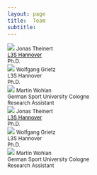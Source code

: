 ```yaml
---
layout: page
title:  Team
subtitle:
---
```


 <body> 
  <div class="row">
    <div class="column">
      <img src="../assets/img/Jonas_Theiner.jpeg" style="width:auto;height:auto;">
      <small> Jonas Theinert</small><br />
      <a href="https://www.tib.eu/en/research-development/visual-analytics" style="color:black"><small>L3S Hannover</small></a> <br />
      <small> Ph.D.</small><br />
    </div>
    <div class="column">
      <img src="../assets/img/Wolfgang_Grietz.jpg" style="width:auto;height:auto;">
      <small> Wolfgang Grietz </small><br />
      <small> L3S Hannover </small><br />
      <small> Ph.D.</small><br />
    </div>
    <div class="column">
      <img src="../assets/img/Martin_Wohlan.jpeg" style="width:auto;height:auto;">
      <small> Martin Wohlan </small><br />
      <small> German Sport University Cologne</small><br />
      <small> Research Assistant</small><br />
    </div>
  </div>
</body>

<body> 
  <div class="row">
    <div class="column">
      <img src="../assets/img/Jonas_Theiner.jpeg" style="width:auto;height:auto;">
      <small> Jonas Theinert</small><br />
      <a href="https://www.tib.eu/en/research-development/visual-analytics" style="color:black"><small>L3S Hannover</small></a> <br />
      <small> Ph.D.</small><br />
    </div>
    <div class="column">
      <img src="../assets/img/Wolfgang_Grietz.jpg" style="width:auto;height:auto;">
      <small> Wolfgang Grietz </small><br />
      <small> L3S Hannover </small><br />
      <small> Ph.D.</small><br />
    </div>
    <div class="column">
      <img src="../assets/img/Martin_Wohlan.jpeg" style="width:auto;height:auto;">
      <small> Martin Wohlan </small><br />
      <small> German Sport University Cologne</small><br />
      <small> Research Assistant</small><br />
    </div>
  </div>
</body>




